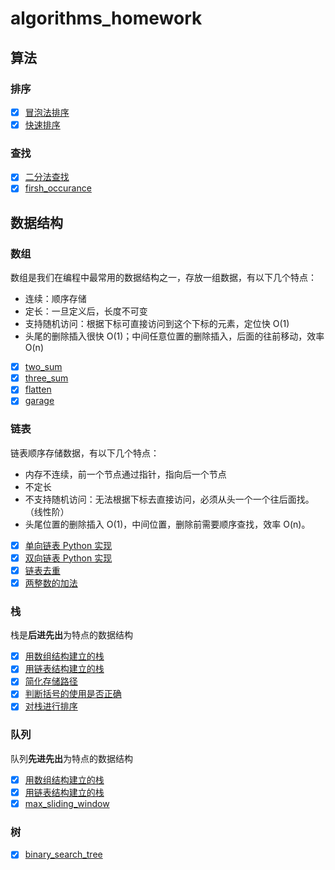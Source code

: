 # algorithms_homework

## 算法

### 排序

- [X] [冒泡法排序](sort/bubble_sort.py)
- [X] [快速排序](sort/quick_sort.py)

### 查找

- [X] [二分法查找](search/binary_search.py)
- [X] [firsh_occurance](search/first_occurance.py)

## 数据结构

### 数组

数组是我们在编程中最常用的数据结构之一，存放一组数据，有以下几个特点：

* 连续：顺序存储
* 定长：一旦定义后，长度不可变
* 支持随机访问：根据下标可直接访问到这个下标的元素，定位快 O(1)
* 头尾的删除插入很快 O(1)；中间任意位置的删除插入，后面的往前移动，效率 O(n)

- [X] [two_sum](array/two_sum.py)
- [X] [three_sum](array/three_sum.py)
- [X] [flatten](array/flatten.py)
- [X] [garage](array/garage.py)

### 链表

链表顺序存储数据，有以下几个特点：

* 内存不连续，前一个节点通过指针，指向后一个节点
* 不定长
* 不支持随机访问：无法根据下标去直接访问，必须从头一个一个往后面找。（线性阶）
* 头尾位置的删除插入 O(1)，中间位置，删除前需要顺序查找，效率 O(n)。

- [X] [单向链表 Python 实现](linkedlist/single_linkedlist.md)
- [X] [双向链表 Python 实现](linkedlist/single_linkedlist.md)
- [X] [链表去重](linkedlist/remove_duplicates.py)
- [X] [两整数的加法](linkedlist/add_two_numbers.py)

### 栈

栈是**后进先出**为特点的数据结构

- [X] [用数组结构建立的栈](stack/stack.py)
- [X] [用链表结构建立的栈](stack/linkedlist_stack.py)
- [X] [简化存储路径](stack/simplify_path.py)
- [X] [判断括号的使用是否正确](stack/valid_parenthesis.py)
- [X] [对栈进行排序](stack/sort_a_stack.py)

### 队列

队列**先进先出**为特点的数据结构

- [X] [用数组结构建立的栈](queue/queue.py)
- [X] [用链表结构建立的栈](queue/linkedlist_queue.py)
- [X] [max_sliding_window](queue/max_sliding_window.py)

### 树

- [X] [binary_search_tree](tree/binary_search_tree.py)
